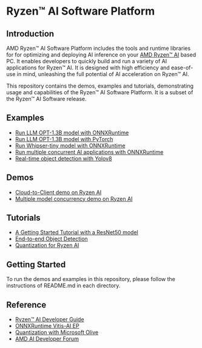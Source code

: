 # Ryzen™ AI Software Platform

## Introduction

AMD Ryzen™ AI Software Platform includes the tools and runtime libraries for for optimizing and deploying AI inference on your [AMD Ryzen™ AI](https://www.amd.com/en/products/ryzen-ai) based PC. It enables developers to quickly build and run a variety of AI applications for Ryzen™ AI. It is designed with high efficiency and ease-of-use in mind, unleashing the full potential of AI acceleration on Ryzen™ AI.

This repository contains the demos, examples and tutorials, demonstrating usage and capabilities of the Ryzen™ AI Software Platform. It is a subset of the Ryzen™ AI Software release.

    
## Examples

- [Run LLM OPT-1.3B model with ONNXRuntime](example/opt-1.3b/opt-onnx)
- [Run LLM OPT-1.3B model with PyTorch](example/opt-1.3b/opt-pytorch)
- [Run Whipser-tiny model with ONNXRuntime](example/Whipser-tiny) 
- [Run multiple concurrent AI applications with ONNXRuntime](example/multi-model)
- [Real-time object detection with Yolov8](example/Yolov8)

## Demos

- [Cloud-to-Client demo on Ryzen AI](demo/cloud-to-client)
- [Multiple model concurrency demo on Ryzen AI](demo/multi-model-exec)

## Tutorials

- [A Getting Started Tutorial with a ResNet50 model](tutorial/getting_started_resnet)
- [End-to-end Object Detection](tutorial/yolov8_e2e)
- [Quantization for Ryzen AI](tutorial/RyzenAI_quant_tutorial)



## Getting Started
    
To run the demos and examples in this repository, please follow the instructions of README.md in each directory. 

## Reference

- [Ryzen™ AI Developer Guide](https://ryzenai.docs.amd.com/en/latest)
- [ONNXRuntime Vitis-AI EP](https://onnxruntime.ai/docs/execution-providers/Vitis-AI-ExecutionProvider.html)
- [Quantization with Microsoft Olive](https://github.com/microsoft/Olive/tree/main/examples/resnet)
- [AMD AI Developer Forum](https://community.amd.com/t5/ai/ct-p/amd_ai)
